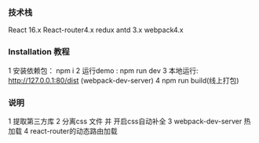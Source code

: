 ### 技术栈
  React 16.x React-router4.x  redux  antd 3.x  webpack4.x

### Installation 教程
  1 安装依赖包： npm i
  2 运行demo :   npm run dev
  3 本地运行: http://127.0.0.1:80/dist  (webpack-dev-server)
  4 npm run build(线上打包)

### 说明
  1 提取第三方库
  2 分离css 文件 并 开启css自动补全
  3 webpack-dev-server 热加载
  4 react-router的动态路由加载
